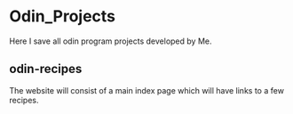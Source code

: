 # Odin_Projects
Here I save all odin program projects developed by Me.  

## odin-recipes
The website will consist of a main index page which will have links to a few recipes. 


